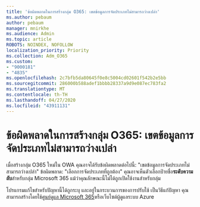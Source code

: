 ```yaml
---
title: 'ข้อผิดพลาดในการสร้างกลุ่ม O365: เขตข้อมูลการจัดประเภทไม่สามารถว่างเปล่า'
ms.author: pebaum
author: pebaum
manager: mnirkhe
ms.audience: Admin
ms.topic: article
ROBOTS: NOINDEX, NOFOLLOW
localization_priority: Priority
ms.collection: Adm_O365
ms.custom:
- "9000181"
- "4835"
ms.openlocfilehash: 2c7bfb5da80645f0e8c5004cd02601f542b2e5bb
ms.sourcegitcommit: 286000b588adef1bbbb28337a9d9e087ec783fa2
ms.translationtype: MT
ms.contentlocale: th-TH
ms.lasthandoff: 04/27/2020
ms.locfileid: "43911131"
---
```

# <a name="error-creating-o365-groups-the-classification-field-cant-be-empty"></a>ข้อผิดพลาดในการสร้างกลุ่ม O365: เขตข้อมูลการจัดประเภทไม่สามารถว่างเปล่า

เมื่อสร้างกลุ่ม O365 ใหม่ใน OWA คุณอาจได้รับข้อผิดพลาดต่อไปนี้: "เขตข้อมูลการจัดประเภทไม่สามารถว่างเปล่า"  ข้อผิดพลาด: "เลือกการจัดประเภทที่ถูกต้อง"   คุณอาจเห็นตัวเลือกป้ายชื่อ**ระดับความลับ**สําหรับกลุ่ม Microsoft 365 แม้ว่าคุณลักษณะนี้ไม่ได้ถูกเปิดใช้งานสําหรับกลุ่ม

โปรแกรมแก้ไขสําหรับปัญหานี้ได้ถูกระบุ และอยู่ในกระบวนการของการปรับใช้  เป็นวิธีแก้ปัญหา คุณสามารถสร้างโดยใช้[ศูนย์ดูแล Microsoft 365](https://docs.microsoft.com/microsoft-365/admin/create-groups/create-groups?view=o365-worldwide)หรือเว็บไซต์ผู้ดูแลระบบ Azure
